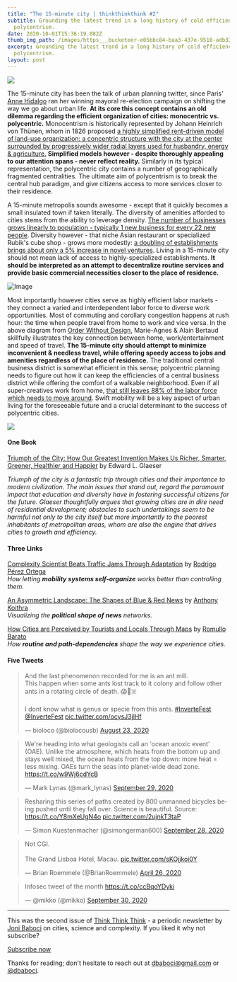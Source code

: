 ```yaml
---
title: "The 15-minute city | thinkthinkthink #2"
subtitle: Grounding the latest trend in a long history of cold efficiency versus
  polycentrism.
date: 2020-10-01T15:36:19.082Z
thumb_img_path: /images/https___bucketeer-e05bbc84-baa3-437e-9518-adb32be77984.s3.amazonaws.com_public_images_f0dffb9a-cd9a-4482-a416-6f60ddc24fb8_929x399.png
excerpt: Grounding the latest trend in a long history of cold efficiency versus
  polycentrism.
layout: post
---
```

![](https://cdn.substack.com/image/fetch/w_1456,c_limit,f_auto,q_auto:good,fl_progressive:steep/https%3A%2F%2Fbucketeer-e05bbc84-baa3-437e-9518-adb32be77984.s3.amazonaws.com%2Fpublic%2Fimages%2Ff0dffb9a-cd9a-4482-a416-6f60ddc24fb8_929x399.png)

The 15-minute city has been the talk of urban planning twitter, since Paris’ [Anne Hidalgo](https://twitter.com/anne_hidalgo?lang=en) ran her winning mayoral re-election campaign on shifting the way we go about urban life. **At its core this concept contains an old dilemma regarding the efficient organization of cities: monocentric vs. polycentric.** Monocentrism is historically represented by Johann Heinrich von Thünen, whom in 1826 proposed [a highly simplified rent-driven model of land-use organization: a concentric structure with the city at the center surrounded by progressively wider radial layers used for husbandry, energy & agriculture.](https://urbanformation.wordpress.com/2018/06/18/the-power-of-diagrams-in-urban-studies-2/) **Simplified models however - despite thoroughly appealing to our attention spans - never reflect reality.** Similarly in its typical representation, the polycentric city contains a number of geographically fragmented centralities. The ultimate aim of polycentrism is to break the central hub paradigm, and give citizens access to more services closer to their residence.

A 15-minute metropolis sounds awesome - except that it quickly becomes a small insulated town if taken literally. The diversity of amenities afforded to cities stems from the ability to leverage density. [The number of businesses grows linearly to population - typically 1 new business for every 22 new people](https://arxiv.org/abs/1405.3202). Diversity however - that niche Asian restaurant or specialized Rubik's cube shop - grows more modestly: [a doubling of establishments brings about only a 5% increase in novel ventures](http://nautil.us/issue/50/emergence/why-new-york-is-just-an-average-city). Living in a 15-minute city should not mean lack of access to highly-specialized establishments. **It should be interpreted as an attempt to decentralize routine services and provide basic commercial necessities closer to the place of residence.**

![Image](https://cdn.substack.com/image/fetch/w_1456,c_limit,f_auto,q_auto:good,fl_progressive:steep/https%3A%2F%2Fbucketeer-e05bbc84-baa3-437e-9518-adb32be77984.s3.amazonaws.com%2Fpublic%2Fimages%2F29430ab9-39d6-4b8f-bf7c-b12a2e1b4b33_885x549.jpeg)

Most importantly however cities serve as highly efficient labor markets - they connect a varied and interdependent labor force to diverse work opportunities. Most of commuting and corollary congestion happens at rush hour: the time when people travel from home to work and vice versa. In the above diagram from [Order Without Design](https://www.goodreads.com/book/show/39644188-order-without-design), Marie-Agnes & Alain Bertaud skillfully illustrates the key connection between home, work/entertainment and speed of travel. **The 15-minute city should attempt to minimize inconvenient & needless travel, while offering speedy access to jobs and amenities regardless of the place of residence.** The traditional central business district is somewhat efficient in this sense; polycentric planning needs to figure out how it can keep the efficiencies of a central business district while offering the comfort of a walkable neighborhood. Even if all super-creatives work from home, [that still leaves 88% of the labor force which needs to move around](https://en.wikipedia.org/wiki/Creative_class). Swift mobility will be a key aspect of urban living for the foreseeable future and a crucial determinant to the success of polycentric cities.

![](https://cdn.substack.com/image/fetch/w_1456,c_limit,f_auto,q_auto:good,fl_progressive:steep/https%3A%2F%2Fbucketeer-e05bbc84-baa3-437e-9518-adb32be77984.s3.amazonaws.com%2Fpublic%2Fimages%2Ffbb86a7d-13a9-4e1d-b6a5-187cf82df518_704x469.jpeg)

#### One Book

[Triumph of the City: How Our Greatest Invention Makes Us Richer, Smarter, Greener, Healthier and Happier](https://www.goodreads.com/book/show/9897152-triumph-of-the-city) by Edward L. Glaeser

*Triumph of the city is a fantastic trip through cities and their importance to modern civilization. The main issues that stand out, regard the paramount impact that education and diversity have in fostering successful citizens for the future. Glaeser thoughtfully argues that growing cities are in dire need of residential development; obstacles to such undertakings seem to be harmful not only to the city itself but more importantly to the poorest inhabitants of metropolitan areas, whom are also the engine that drives cities to growth and efficiency.*

#### Three Links

[Complexity Scientist Beats Traffic Jams Through Adaptation](https://www.quantamagazine.org/complexity-scientist-beats-traffic-jams-through-adaptation-20200928/?s=09) by [Rodrigo Pérez Ortega](https://twitter.com/rpocisv?ref_src=twsrc%5Egoogle%7Ctwcamp%5Eserp%7Ctwgr%5Eauthor)<br>
*How letting **mobility systems self-organize** works better than controlling them.*

[An Asymmetric Landscape: The Shapes of Blue & Red News](https://medium.com/bluewhitered/an-asymmetric-landscape-the-different-shapes-of-blue-red-news-cf5e089f24f7) by [Anthony Koithra](https://twitter.com/akoithra)<br>
*Visualizing the **political shape of news** networks.*

[How Cities are Perceived by Tourists and Locals Through Maps](https://www.archdaily.com/920002/a-series-of-maps-reveals-the-difference-in-how-cities-are-perceived-by-tourists-and-locals) by [Romullo Barato](https://twitter.com/RomulloBaratto)<br>
*How **routine and path-dependencies** shape the way we experience cities.*

#### Five Tweets

<blockquote class="twitter-tweet" data-conversation="none"><p lang="en" dir="ltr">And the last phenomenon recorded for me is an ant mill.<br>This happen when some ants lost track to it colony and follow other ants in a rotating circle of death. 😱🐜☠️<br><br>I dont know what is genus or specie from this ants. <a href="https://twitter.com/hashtag/InverteFest?src=hash&amp;ref_src=twsrc%5Etfw">#InverteFest</a> <a href="https://twitter.com/InverteFest?ref_src=twsrc%5Etfw">@InverteFest</a> <a href="https://t.co/ocysJ3jlHf">pic.twitter.com/ocysJ3jlHf</a></p>&mdash; bioloco (@biolocousb) <a href="https://twitter.com/biolocousb/status/1297403469096198144?ref_src=twsrc%5Etfw">August 23, 2020</a></blockquote> <script async src="https://platform.twitter.com/widgets.js" charset="utf-8"></script>

<blockquote class="twitter-tweet"><p lang="en" dir="ltr">We&#39;re heading into what geologists call an &#39;ocean anoxic event&#39; (OAE). Unlike the atmosphere, which heats from the bottom up and stays well mixed, the ocean heats from the top down: more heat = less mixing. OAEs turn the seas into planet-wide dead zone. <a href="https://t.co/w9Wj6cdYcB">https://t.co/w9Wj6cdYcB</a></p>&mdash; Mark Lynas (@mark_lynas) <a href="https://twitter.com/mark_lynas/status/1310860569935781888?ref_src=twsrc%5Etfw">September 29, 2020</a></blockquote> <script async src="https://platform.twitter.com/widgets.js" charset="utf-8"></script>

<blockquote class="twitter-tweet"><p lang="en" dir="ltr">Resharing this series of paths created by 800 unmanned bicycles being pushed until they fall over. Science is beautiful. Source: <a href="https://t.co/Y8mXeUgN4o">https://t.co/Y8mXeUgN4o</a> <a href="https://t.co/2ujnkT3taP">pic.twitter.com/2ujnkT3taP</a></p>&mdash; Simon Kuestenmacher (@simongerman600) <a href="https://twitter.com/simongerman600/status/1310677923347693571?ref_src=twsrc%5Etfw">September 28, 2020</a></blockquote> <script async src="https://platform.twitter.com/widgets.js" charset="utf-8"></script>

<blockquote class="twitter-tweet"><p lang="en" dir="ltr">Not CGI.<br><br>The Grand Lisboa Hotel, Macau. <a href="https://t.co/sKOjjkoi0Y">pic.twitter.com/sKOjjkoi0Y</a></p>&mdash; Brian Roemmele (@BrianRoemmele) <a href="https://twitter.com/BrianRoemmele/status/1254523895467499521?ref_src=twsrc%5Etfw">April 26, 2020</a></blockquote> <script async src="https://platform.twitter.com/widgets.js" charset="utf-8"></script>

<blockquote class="twitter-tweet"><p lang="en" dir="ltr">Infosec tweet of the month <a href="https://t.co/ccBqoYDyki">https://t.co/ccBqoYDyki</a></p>&mdash; @mikko (@mikko) <a href="https://twitter.com/mikko/status/1311377438551814146?ref_src=twsrc%5Etfw">September 30, 2020</a></blockquote> <script async src="https://platform.twitter.com/widgets.js" charset="utf-8"></script>

- - -

This was the second issue of [Think Think Think](https://thinkthinkthink.substack.com) - a periodic newsletter by [Joni Baboci](https://joni.baboci.net) on cities, science and complexity. If you liked it why not subscribe?

[Subscribe now](https://thinkthinkthink.substack.com/subscribe)

Thanks for reading; don't hesitate to reach out at [dbaboci@gmail.com](mailto:dbaboci@gmail.com) or [@dbaboci](http://twitter.com/dbaboci).